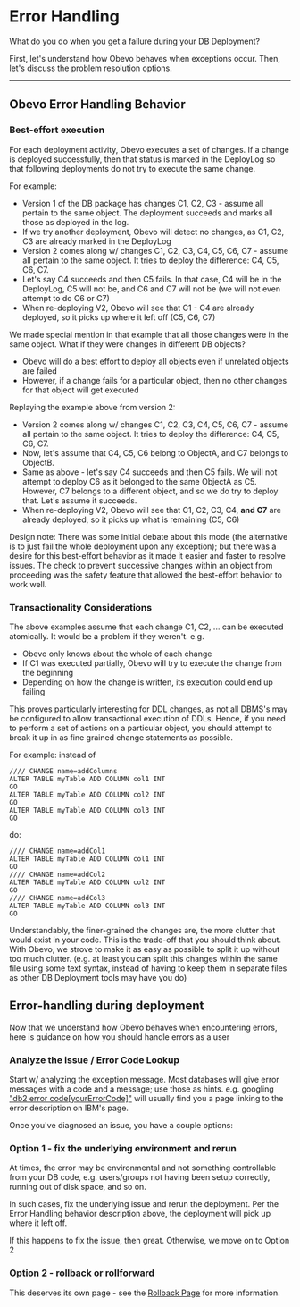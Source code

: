 <!--

    Copyright 2017 Goldman Sachs.
    Licensed under the Apache License, Version 2.0 (the "License");
    you may not use this file except in compliance with the License.
    You may obtain a copy of the License at

    http://www.apache.org/licenses/LICENSE-2.0

    Unless required by applicable law or agreed to in writing,
    software distributed under the License is distributed on an
    "AS IS" BASIS, WITHOUT WARRANTIES OR CONDITIONS OF ANY
    KIND, either express or implied.  See the License for the
    specific language governing permissions and limitations
    under the License.

-->

# Error Handling

What do you do when you get a failure during your DB Deployment?

First, let's understand how Obevo behaves when exceptions occur. Then,
let's discuss the problem resolution options.

------------------------------------------------------------------------

<!-- MACRO{toc|fromDepth=0|toDepth=3} -->


## Obevo Error Handling Behavior

### Best-effort execution

For each deployment activity, Obevo executes a set of changes. If a
change is deployed successfully, then that status is marked in the
DeployLog so that following deployments do not try to execute the same
change.

For example:

-   Version 1 of the DB package has changes C1, C2, C3 - assume all
    pertain to the same object. The deployment succeeds and marks all
    those as deployed in the log.
-   If we try another deployment, Obevo will detect no changes, as C1,
    C2, C3 are already marked in the DeployLog
-   Version 2 comes along w/ changes C1, C2, C3, C4, C5, C6, C7 - assume
    all pertain to the same object. It tries to deploy the difference:
    C4, C5, C6, C7.
-   Let's say C4 succeeds and then C5 fails. In that case, C4 will be
    in the DeployLog, C5 will not be, and C6 and C7 will not be (we will
    not even attempt to do C6 or C7)
-   When re-deploying V2, Obevo will see that C1 - C4 are already
    deployed, so it picks up where it left off (C5, C6, C7)

We made special mention in that example that all those changes were in
the same object. What if they were changes in different DB objects?

-   Obevo will do a best effort to deploy all objects even if unrelated
    objects are failed
-   However, if a change fails for a particular object, then no other
    changes for that object will get executed

Replaying the example above from version 2:

-   Version 2 comes along w/ changes C1, C2, C3, C4, C5, C6, C7 - assume
    all pertain to the same object. It tries to deploy the difference:
    C4, C5, C6, C7.
-   Now, let's assume that C4, C5, C6 belong to ObjectA, and C7 belongs
    to ObjectB.
-   Same as above - let's say C4 succeeds and then C5 fails. We will
    not attempt to deploy C6 as it belonged to the same ObjectA as C5.
    However, C7 belongs to a different object, and so we do try to
    deploy that. Let's assume it succeeds.
-   When re-deploying V2, Obevo will see that C1, C2, C3, C4, **and C7**
    are already deployed, so it picks up what is remaining (C5, C6)

Design note: There was some initial debate about this mode (the
alternative is to just fail the whole deployment upon any exception);
but there was a desire for this best-effort behavior as it made it
easier and faster to resolve issues. The check to prevent successive
changes within an object from proceeding was the safety feature that
allowed the best-effort behavior to work well.


### Transactionality Considerations

The above examples assume that each change C1, C2, \... can be executed
atomically. It would be a problem if they weren't. e.g.

-   Obevo only knows about the whole of each change
-   If C1 was executed partially, Obevo will try to execute the change
    from the beginning
-   Depending on how the change is written, its execution could end up
    failing

This proves particularly interesting for DDL changes, as not all DBMS's
may be configured to allow transactional execution of DDLs. Hence, if
you need to perform a set of actions on a particular object, you should
attempt to break it up in as fine grained change statements as possible.

For example: instead of

```
//// CHANGE name=addColumns
ALTER TABLE myTable ADD COLUMN col1 INT
GO
ALTER TABLE myTable ADD COLUMN col2 INT
GO
ALTER TABLE myTable ADD COLUMN col3 INT
GO
```

do:

```
//// CHANGE name=addCol1
ALTER TABLE myTable ADD COLUMN col1 INT
GO
//// CHANGE name=addCol2
ALTER TABLE myTable ADD COLUMN col2 INT
GO
//// CHANGE name=addCol3
ALTER TABLE myTable ADD COLUMN col3 INT
GO
```

Understandably, the finer-grained the changes are, the more clutter that
would exist in your code. This is the trade-off that you should think
about. With Obevo, we strove to make it as easy as possible to split it
up without too much clutter. (e.g. at least you can split this changes
within the same file using some text syntax, instead of having to keep
them in separate files as other DB Deployment tools may have you do)


## Error-handling during deployment

Now that we understand how Obevo behaves when encountering errors, here
is guidance on how you should handle errors as a user


### Analyze the issue / Error Code Lookup

Start w/ analyzing the exception message. Most databases will give error
messages with a code and a message; use those as hints. e.g. googling
[\"db2 error code\[yourErrorCode\]\"](https://www.google.com/?gws_rd=ssl#q=db2+error+code+204)
will usually find you a page linking to the error description on IBM's page.

Once you've diagnosed an issue, you have a couple options:


### Option 1 - fix the underlying environment and rerun

At times, the error may be environmental and not something controllable
from your DB code, e.g. users/groups not having been setup correctly,
running out of disk space, and so on.

In such cases, fix the underlying issue and rerun the deployment. Per
the Error Handling behavior description above, the deployment will pick
up where it left off.

If this happens to fix the issue, then great. Otherwise, we move on to
Option 2



### Option 2 - rollback or rollforward

This deserves its own page - see the [Rollback Page](rollback.html) for more information.
